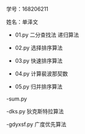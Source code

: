 学号：168206211  

姓名：单泽文

 - 01.py 二分查找法 递归算法 
 
 - 02.py 选择排序算法 
 
 - 03.py 快速排序算法 
 
 - 04.py 计算裴波那契数 
 
 - 05.py 归并排序算法
 
 -sum.py 
 
 -dks.py 狄克斯特拉算法
 
 -gdyxsf.py 广度优先算法
 
